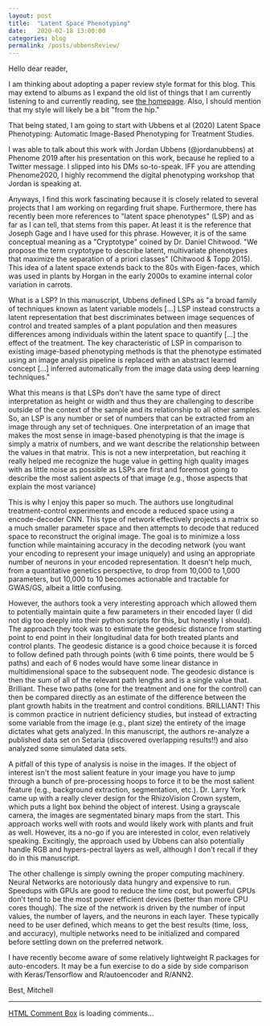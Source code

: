 ```yaml
---
layout: post
title:  "Latent Space Phenotyping"
date:   2020-02-18 13:00:00
categories: blog
permalink: /posts/ubbensReview/
---
```

Hello dear reader,

I am thinking about adopting a paper review style format for this blog. This may extend to albums as I expand the old list of things that I am currently listening to and currently reading, see <a href="mjfeldmann.github.io">the homepage</a>. Also, I should mention that my style will likely be a bit "from the hip."

That being stated, I am going to start with Ubbens et al (2020) Latent Space Phenotyping: Automatic Image-Based Phenotyping for Treatment Studies. 

I was able to talk about this work with Jordan Ubbens (@jordanubbens) at Phenome 2019 after his presentation on this work, because he replied to a Twitter message. I slipped into his DMs so-to-speak. IFF you are attending Phenome2020, I highly recommend the digital phenotyping workshop that Jordan is speaking at.

Anyways, I find this work fascinating because it is closely related to several projects that I am working on regarding fruit shape. Furthermore, there has recently been more references to "latent space phenotypes" (LSP) and as far as I can tell, that stems from this paper. At least it is the reference that Joseph Gage and I have used for this phrase. However, it is of the same conceptual meaning as a "Cryptotype" coined by Dr. Daniel Chitwood. "We propose the term cryptotype to describe latent, multivariate phenotypes that maximize the separation of a priori classes" (Chitwood & Topp 2015). This idea of a latent space extends back to the 80s with Eigen-faces, which was used in plants by Horgan in the early 2000s to examine internal color variation in carrots.  

What is a LSP? In this manuscript, Ubbens defined LSPs as "a broad family of techniques known as latent variable models [...] LSP instead constructs a latent representation that best discriminates between image sequences of control and treated samples of a plant population and then measures differences among individuals within the latent space to quantify [...] the effect of the treatment. The key characteristic of LSP in comparison to existing image-based phenotyping methods is that the phenotype estimated using an image analysis pipeline is replaced with an abstract learned concept [...] inferred automatically from the image data using deep learning techniques." 

What this means is that LSPs don't have the same type of direct interpretation as height or width and thus they are challenging to describe outside of the context of the sample and its relationship to all other samples. So, an LSP is any number or set of numbers that can be extracted from an image through any set of techniques. One interpretation of an image that makes the most sense in image-based phenotyping is that the image is simply a matrix of numbers, and we want describe the relationship between the values in that matrix. This is not a new interpretation, but reaching it really helped me recognize the huge value in getting high quality images with as little noise as possible as LSPs are first and foremost going to describe the most salient aspects of that image (e.g., those aspects that explain the most variance)

This is why I enjoy this paper so much. The authors use longitudinal treatment-control experiments and encode a reduced space using a encode-decoder CNN. This type of network effectively projects a matrix so a much smaller parameter space and then attempts to decode that reduced space to reconstruct the original image. The goal is to minimize a loss function while maintaining accuracy in the decoding network (you want your encoding to represent your image uniquely) and using an appropriate number of neurons in your encoded representation. It doesn't help much, from a quantitative genetics perspective, to drop from 10,000 to 1,000 parameters, but 10,000 to 10 becomes actionable and tractable for GWAS/GS, albeit a little confusing.

However, the authors took a very interesting approach which allowed them to potentially maintain quite a few parameters in their encoded layer (I did not dig too deeply into their python scripts for this, but honestly I should). The approach they took was to estimate the geodesic distance from starting point to end point in their longitudinal data for both treated plants and control plants. The geodesic distance is a good choice because it is forced to follow defined path through points (with 6 time points, there would be 5 paths) and each of 6 nodes would have some linear distance in multidimensional space to the subsequent node. The geodesic distance is then the sum of all of the relevant path lengths and is a single value that. Brilliant. These two paths (one for the treatment and one for the control) can then be compared directly as an estimate of the difference between the plant growth habits in the treatment and control conditions. BRILLIANT! This is common practice in nutrient deficiency studies, but instead of extracting some variable from the image (e.g., plant size) the entirety of the image dictates what gets analyzed. In this manuscript, the authors re-analyze a published data set on Setaria (discovered overlapping results!!) and also analyzed some simulated data sets.

A pitfall of this type of analysis is noise in the images. If the object of interest isn't  the most salient feature in your image you have to jump through a bunch of pre-processing hoops to force it to be the most salient feature (e.g., background extraction, segmentation, etc.). Dr. Larry York came up with a really clever design for the RhizoVision Crown system, which puts a light box behind the object of interest. Using a grayscale camera, the images are segmentated binary maps from the start. This approach works well with roots and would likely work with plants and fruit as well. However, its a no-go if you are interested in color, even relatively speaking. Excitingly, the approach used by Ubbens can also potentially handle RGB and hypers-pectral layers as well, although I don't recall if they do in this manuscript.

The other challenge is simply owning the proper computing machinery. Neural Networks are notoriously data hungry and expensive to run. Speedups with GPUs are good to reduce the time cost, but powerful GPUs don't tend to be the most power efficient devices (better than more CPU cores though).  The size of the network is driven by the number of input values, the number of layers, and the neurons in each layer. These typically need to be user defined, which means to get the best results (time, loss, and accuracy), multiple networks need to be initialized and compared before settling down on the preferred network.

I have recently become aware of some relatively lightweight R packages for auto-encoders. It may be a fun exercise to do a side by side comparison with Keras/Tensorflow and R/autoencoder and R/ANN2. 

Best,
Mitchell

<div>
<hr>
<!-- begin wwww.htmlcommentbox.com -->
 <div id="HCB_comment_box"><a href="http://www.htmlcommentbox.com">HTML Comment Box</a> is loading comments...</div>
 <link rel="stylesheet" type="text/css" href="https://www.htmlcommentbox.com/static/skins/bootstrap/twitter-bootstrap.css?v=0" />
 <script type="text/javascript" id="hcb"> /*<!--*/ if(!window.hcb_user){hcb_user={};} (function(){var s=document.createElement("script"), l=hcb_user.PAGE || (""+window.location).replace(/'/g,"%27"), h="https://www.htmlcommentbox.com";s.setAttribute("type","text/javascript");s.setAttribute("src", h+"/jread?page="+encodeURIComponent(l).replace("+","%2B")+"&mod=%241%24wq1rdBcg%24PA2uM8eZu8ahjVeJqACBr%2F"+"&opts=16862&num=10&ts=1582326793394");if (typeof s!="undefined") document.getElementsByTagName("head")[0].appendChild(s);})(); /*-->*/ </script>
<!-- end www.htmlcommentbox.com -->
</div>
